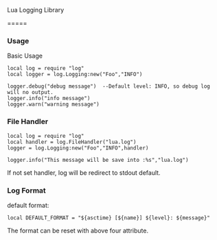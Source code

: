 
Lua Logging Library

=====

### Usage

Basic Usage

```
local log = require "log"
local logger = log.Logging:new("Foo","INFO")

logger.debug("debug message")  --Default level: INFO, so debug log will no output.
logger.info("info message")
logger.warn("warning message")
```

### File Handler

```
local log = require "log"
local handler = log.FileHandler("lua.log")
logger = log.Logging:new("Foo","INFO",handler)

logger.info("This message will be save into :%s","lua.log")
``` 

If not set handler, log will be redirect to stdout default.


### Log Format

default format:

```
local DEFAULT_FORMAT = "${asctime} [${name}] ${level}: ${message}"
```

The format can be reset with above four attribute.